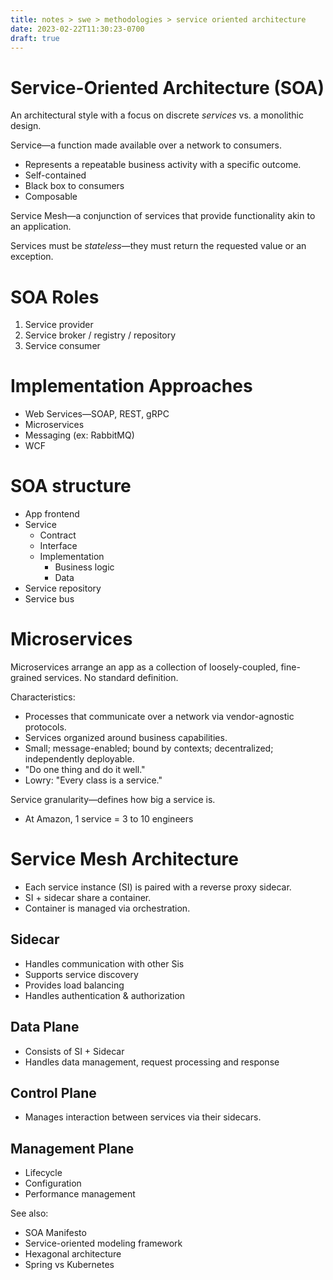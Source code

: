 ```yaml
---
title: notes > swe > methodologies > service oriented architecture
date: 2023-02-22T11:30:23-0700
draft: true
---
```

# Service-Oriented Architecture (SOA)
An architectural style with a focus on discrete *services* vs. a monolithic design.

Service—a function made available over a network to consumers.
- Represents a repeatable business activity with a specific outcome.
- Self-contained
- Black box to consumers
- Composable

Service Mesh—a conjunction of services that provide functionality akin to an application.

Services must be *stateless*—they must return the requested value or an exception.

# SOA Roles
1.  Service provider
2.  Service broker / registry / repository
3.  Service consumer

# Implementation Approaches
- Web Services—SOAP, REST, gRPC
- Microservices
- Messaging (ex: RabbitMQ)
- WCF

# SOA structure
- App frontend
- Service
  - Contract
  - Interface
  - Implementation
    - Business logic
    - Data
- Service repository
- Service bus

# Microservices
Microservices arrange an app as a collection of loosely-coupled, fine-grained services.
No standard definition.

Characteristics:
- Processes that communicate over a network via vendor-agnostic protocols.
- Services organized around business capabilities.
- Small; message-enabled; bound by contexts; decentralized; independently deployable.
- "Do one thing and do it well."
- Lowry: "Every class is a service."

Service granularity—defines how big a service is.
- At Amazon, 1 service = 3 to 10 engineers

# Service Mesh Architecture
- Each service instance (SI) is paired with a reverse proxy sidecar.
- SI + sidecar share a container.
- Container is managed via orchestration.

## Sidecar
- Handles communication with other Sis
- Supports service discovery
- Provides load balancing
- Handles authentication & authorization

## Data Plane
- Consists of SI + Sidecar
- Handles data management, request processing and response

## Control Plane
- Manages interaction between services via their sidecars.

## Management Plane
- Lifecycle
- Configuration
- Performance management

See also:
- SOA Manifesto
- Service-oriented modeling framework
- Hexagonal architecture
- Spring vs Kubernetes
